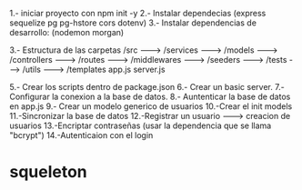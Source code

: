 1.- iniciar proyecto con npm init -y
2.- Instalar dependecias (express sequelize pg pg-hstore cors dotenv)
3.- Instalar dependencias de desarrollo: (nodemon morgan)

3.- Estructura de las carpetas
/src
---> /services
---> /models
---> /controllers
---> /routes
---> /middlewares
---> /seeders
---> /tests
---> /utils
---> /templates
app.js
server.js

5.- Crear los scripts dentro de package.json
6.- Crear un basic server.
7.-Configurar la conexion a la base de datos.
8.- Auntenticar la base de datos en app.js
9.- Crear un modelo generico de usuarios
10.-Crear el init models
11.-Sincronizar la base de datos
12.-Registrar un usuario ---> creacion de usuarios
13.-Encriptar contraseñas (usar la dependencia que se llama "bcrypt")
14.-Autenticaion con el login
# squeleton
